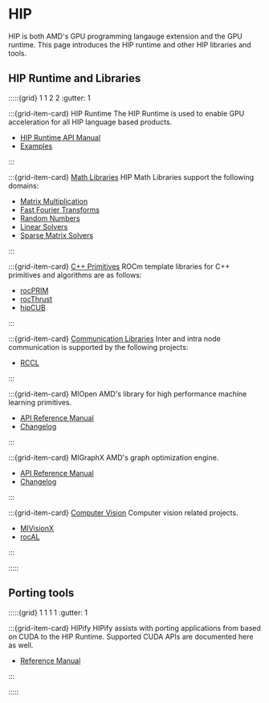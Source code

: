# HIP
HIP is both AMD's GPU programming langauge extension and the GPU runtime. This page introduces the HIP runtime and other HIP libraries and tools.
## HIP Runtime and Libraries
:::::{grid} 1 1 2 2
:gutter: 1

:::{grid-item-card} HIP Runtime
The HIP Runtime is used to enable GPU acceleration for all HIP language based products.

- [HIP Runtime API Manual](https://rocmdocs.amd.com/projects/hipBLAS/en/rtd/)
- [Examples](https://github.com/amd/rocm-examples/tree/develop/HIP-Basic)

:::

:::{grid-item-card} [Math Libraries](./gpu_libraries/math)
HIP Math Libraries support the following domains:

- [Matrix Multiplication](./gpu_libraries/blas)
- [Fast Fourier Transforms](./gpu_libraries/fft)
- [Random Numbers](./gpu_libraries/rand)
- [Linear Solvers](./gpu_libraries/solver)
- [Sparse Matrix Solvers](./gpu_libraries/sparse)

:::

:::{grid-item-card} [C++ Primitives](./gpu_libraries/c++_primitives)
ROCm template libraries for C++ primitives and algorithms are as follows:

- [rocPRIM](https://rocprim.readthedocs.io/en/latest/)
- [rocThrust](https://rocthrust.readthedocs.io/en/latest/)
- [hipCUB](https://hipcub.readthedocs.io/en/latest/)

:::

:::{grid-item-card} [Communication Libraries](gpu_libraries/communication)
Inter and intra node communication is supported by the following projects:

- [RCCL](https://rocmdocs.amd.com/projects/rccl/en/latest/)


:::

:::{grid-item-card} MIOpen
AMD's library for high performance machine learning primitives. 

- [API Reference Manual](https://rocmdocs.amd.com/projects/MIOpen/en/develop/)
- [Changelog](https://github.com/ROCmSoftwarePlatform/MIOpen/blob/develop/CHANGELOG.md)


:::

:::{grid-item-card} MIGraphX
AMD's graph optimization engine. 

- [API Reference Manual](https://rocmdocs.amd.com/projects/AMDMIGraphX/en/develop/)
- [Changelog](https://github.com/ROCmSoftwarePlatform/MIGraphX/blob/develop/CHANGELOG.md)

:::

:::{grid-item-card} [Computer Vision](./computer_vision)
Computer vision related projects.

- [MIVisionX](https://rocmdocs.amd.com/projects/MIVisionX/en/develop)
- [rocAL](https://rocmdocs.amd.com/projects/rocAL/en/develop)

:::


:::::

## Porting tools

:::::{grid} 1 1 1 1
:gutter: 1

:::{grid-item-card} HIPify
HIPify assists with porting applications from based on CUDA to the HIP Runtime. Supported
CUDA APIs are documented here as well.

- [Reference Manual](https://rocmdocs.amd.com/projects/rocBLAS/en/rtd/)

:::

:::::
